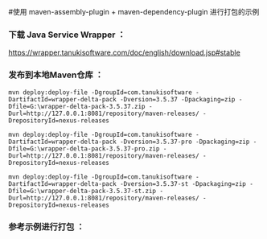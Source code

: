 #使用 maven-assembly-plugin + maven-dependency-plugin 进行打包的示例


### 下载 Java Service Wrapper ：

https://wrapper.tanukisoftware.com/doc/english/download.jsp#stable

### 发布到本地Maven仓库 ：

``` 
mvn deploy:deploy-file -DgroupId=com.tanukisoftware -DartifactId=wrapper-delta-pack -Dversion=3.5.37 -Dpackaging=zip -Dfile=G:\wrapper-delta-pack-3.5.37.zip -Durl=http://127.0.0.1:8081/repository/maven-releases/ -DrepositoryId=nexus-releases

mvn deploy:deploy-file -DgroupId=com.tanukisoftware -DartifactId=wrapper-delta-pack -Dversion=3.5.37-pro -Dpackaging=zip -Dfile=G:\wrapper-delta-pack-3.5.37-pro.zip -Durl=http://127.0.0.1:8081/repository/maven-releases/ -DrepositoryId=nexus-releases

mvn deploy:deploy-file -DgroupId=com.tanukisoftware -DartifactId=wrapper-delta-pack -Dversion=3.5.37-st -Dpackaging=zip -Dfile=G:\wrapper-delta-pack-3.5.37-st.zip -Durl=http://127.0.0.1:8081/repository/maven-releases/ -DrepositoryId=nexus-releases
```

### 参考示例进行打包 ：